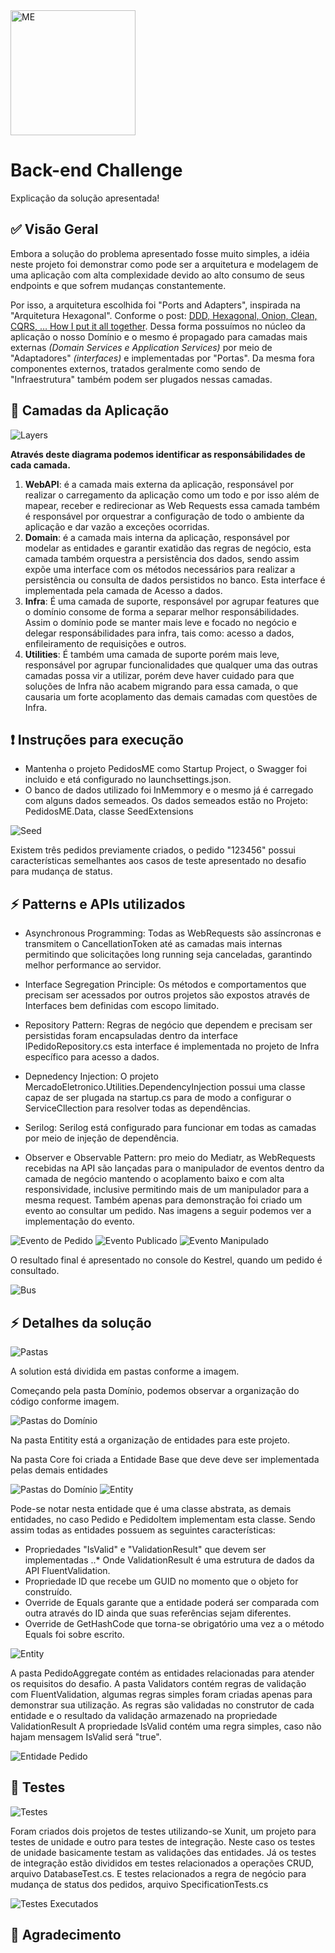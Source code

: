<img src="me.svg" width="200" alt="ME">

# Back-end Challenge

Explicação da solução apresentada!

## :white_check_mark: Visão Geral

Embora a solução do problema apresentado fosse muito simples, a idéia neste projeto foi demonstrar como pode ser a arquitetura e modelagem de uma aplicação com alta complexidade devido ao alto consumo de seus endpoints e que sofrem mudanças constantemente. 

Por isso, a arquitetura escolhida foi "Ports and Adapters", inspirada na "Arquitetura Hexagonal". 
Conforme o post: [DDD, Hexagonal, Onion, Clean, CQRS, … How I put it all together](https://herbertograca.com/2017/11/16/explicit-architecture-01-ddd-hexagonal-onion-clean-cqrs-how-i-put-it-all-together/ "Herberto Graça"). 
Dessa forma possuímos no  núcleo da aplicação o nosso Domínio e o mesmo é propagado para camadas mais externas *(Domain Services e Application Services)* por meio de "Adaptadores" *(interfaces)* e implementadas por "Portas". Da mesma fora componentes externos, tratados geralmente como sendo de "Infraestrutura" também podem ser plugados nessas camadas. 

## :cake: Camadas da Aplicação

<img src="images\Solution Layers.png" alt="Layers"> 

__Através deste diagrama podemos identificar as responsábilidades de cada camada.__ 

1. **WebAPI**: é a camada mais externa da aplicação, responsável por realizar o carregamento da aplicação como um todo e por isso além de mapear, receber e redirecionar as  Web Requests essa camada também é responsável por orquestrar a configuração de todo o ambiente da aplicação e dar vazão a exceções ocorridas. 
2. **Domain**: é a camada mais interna da aplicação, responsável por modelar as entidades e garantir exatidão das regras de negócio, esta camada também orquestra a persistência dos dados, sendo assim expõe uma interface com os métodos necessários para realizar a persistência ou consulta de dados persistidos no banco. Esta interface é implementada pela camada de Acesso a dados.
3. **Infra**: É uma camada de suporte, responsável por agrupar features que o domínio consome de forma a separar melhor responsábilidades. Assim o domínio pode se manter mais leve e focado no negócio e delegar responsábilidades para infra, tais como: acesso a dados, enfileiramento de requisições e outros.
4. **Utilities**: É também uma camada de suporte porém mais leve, responsável por agrupar funcionalidades que qualquer uma das outras camadas possa vir a utilizar, porém deve haver cuidado para que soluções de Infra não acabem migrando para essa camada, o que causaria um forte acoplamento das demais camadas com questões de Infra.

## :exclamation: Instruções para execução
* Mantenha o projeto PedidosME como Startup Project, o Swagger foi incluido e etá configurado no launchsettings.json.
* O banco de dados utilizado foi InMemmory e o mesmo já é carregado com alguns dados semeados. Os dados semeados estão no Projeto: PedidosME.Data, classe SeedExtensions 

<img src="images\seedExtensions.png" alt="Seed"> 

Existem três pedidos previamente criados, o pedido "123456" possui características semelhantes aos casos de teste apresentado no desafio para mudança de status.

## :zap: Patterns e APIs utilizados 

* Asynchronous Programming: Todas as WebRequests são assíncronas e transmitem o CancellationToken até as camadas mais internas permitindo que solicitações long running seja canceladas, garantindo melhor performance ao servidor.

* Interface Segregation Principle: Os métodos e comportamentos que precisam ser acessados por outros projetos são expostos através de Interfaces bem definidas com escopo limitado. 

* Repository Pattern: Regras de negócio que dependem e precisam ser persistidas foram encapsuladas dentro da interface IPedidoRepository.cs esta interface é implementada no projeto de Infra específico para acesso a dados. 

* Depnedency Injection: O projeto MercadoEletronico.Utilities.DependencyInjection possui uma classe capaz de ser plugada na startup.cs para de modo a configurar o ServiceCllection para resolver todas as dependências.

* Serilog: Serilog está configurado para funcionar em todas as camadas por meio de injeção de dependência. 

* Observer e Observable Pattern: pro meio do Mediatr, as WebRequests recebidas na API são lançadas para o manipulador de eventos dentro da camada de negócio mantendo o acoplamento baixo e com alta responsividade, inclusive permitindo mais de um manipulador para a mesma request. Também apenas para demonstração foi criado um evento ao consultar um pedido. Nas imagens a seguir podemos ver a implementação do evento. 

<img src="images\pedido_event.png" alt="Evento de Pedido"> 

<img src="images\event_publishing.png" alt="Evento Publicado"> 

<img src="images\event_handling.png" alt="Evento Manipulado"> 

O resultado final é apresentado no console do Kestrel, quando um pedido é consultado.

<img src="images\bus_message.png" alt="Bus"> 

## :zap: Detalhes da solução

<img src="images\folders.png" alt="Pastas"> 

A solution está dividida em pastas conforme a imagem. 

Começando pela pasta Domínio, podemos observar a organização do código conforme imagem. 

<img src="images\folders_domain.png" alt="Pastas do Domínio"> 

Na pasta Entitity está a organização de entidades para este projeto.

Na pasta Core foi criada a Entidade Base que deve deve ser implementada pelas demais entidades

<img src="images\folders_domain_opened.png" alt="Pastas do Domínio"> 
<img src="images\Entity.png" alt="Entity"> 

Pode-se notar nesta entidade que é uma classe abstrata, as demais entidades, no caso Pedido e PedidoItem implementam esta classe. 
Sendo assim todas as entidades possuem as seguintes características:
* Propriedades "IsValid" e "ValidationResult" que devem ser implementadas 
..* Onde ValidationResult é uma estrutura de dados da API FluentValidation.
* Propriedade ID que recebe um GUID no momento que o objeto for construído.
* Override de Equals garante que a entidade poderá ser comparada com outra através do ID ainda que suas referências sejam diferentes.
* Override de GetHashCode que torna-se obrigatório uma vez a o método Equals foi sobre escrito.

<img src="images\pedido_aggregate.png" alt="Entity"> 

A pasta PedidoAggregate contém as entidades relacionadas para atender os requisitos do desafio. 
A pasta Validators contém regras de validação com FluentValidation, algumas regras simples foram criadas apenas para demonstrar sua utilização. 
As regras são validadas no construtor de cada entidade e o resultado da validação armazenado na propriedade ValidationResult
A propriedade IsValid contém  uma regra simples, caso não hajam mensagem IsValid será "true".

<img src="images\Entidade_Pedido.png" alt="Entidade Pedido"> 

## :dart: Testes 

<img src="images\testes.png" alt="Testes"> 

Foram criados dois projetos de testes utilizando-se Xunit, um projeto para testes de unidade e outro para testes de integração.
Neste caso os testes de unidade basicamente testam as validações das entidades.
Já os testes de integração estão divididos em testes relacionados a operações CRUD, arquivo DatabaseTest.cs. E testes relacionados a regra de negócio para mudança de status dos pedidos, arquivo SpecificationTests.cs 

<img src="images\testes_executados.png" alt="Testes Executados">  

## :pray: Agradecimento 